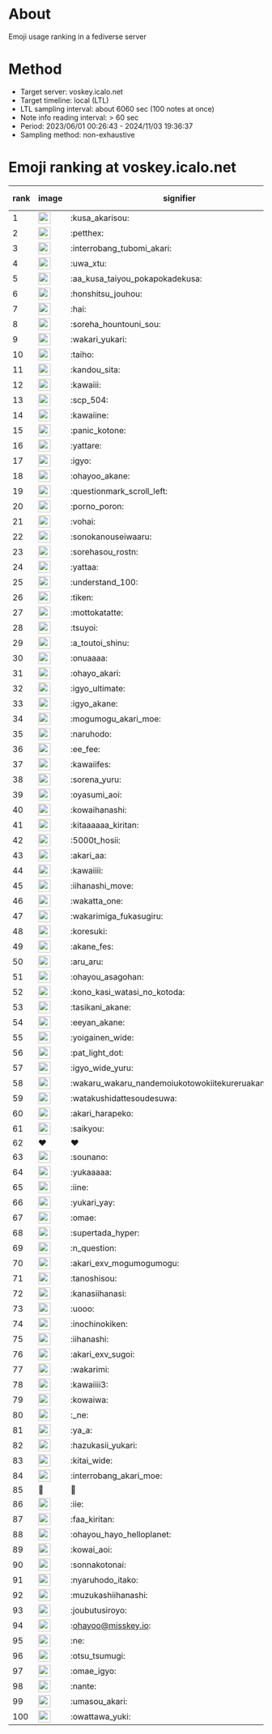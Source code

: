 # About
Emoji usage ranking in a fediverse server

# Method
- Target server: voskey.icalo.net
- Target timeline: local (LTL)
- LTL sampling interval: about 6060 sec (100 notes at once)
- Note info reading interval: > 60 sec
- Period: 2023/06/01 00:26:43 - 2024/11/03 19:36:37 
- Sampling method: non-exhaustive

# Emoji ranking at voskey.icalo.net

|rank|image|signifier|type|frequency score|
|----|----|----|----|----|
|1|<img height="24" src="https://voskey.icalo.net/emoji/kusa_akarisou.webp">|:kusa_akarisou:|custom|33839|
|2|<img height="24" src="https://voskey.icalo.net/emoji/petthex.webp">|:petthex:|custom|26395|
|3|<img height="24" src="https://voskey.icalo.net/emoji/interrobang_tubomi_akari.webp">|:interrobang_tubomi_akari:|custom|13892|
|4|<img height="24" src="https://voskey.icalo.net/emoji/uwa_xtu.webp">|:uwa_xtu:|custom|12383|
|5|<img height="24" src="https://voskey.icalo.net/emoji/aa_kusa_taiyou_pokapokadekusa.webp">|:aa_kusa_taiyou_pokapokadekusa:|custom|10868|
|6|<img height="24" src="https://voskey.icalo.net/emoji/honshitsu_jouhou.webp">|:honshitsu_jouhou:|custom|9909|
|7|<img height="24" src="https://voskey.icalo.net/emoji/hai.webp">|:hai:|custom|8414|
|8|<img height="24" src="https://voskey.icalo.net/emoji/soreha_hountouni_sou.webp">|:soreha_hountouni_sou:|custom|7334|
|9|<img height="24" src="https://voskey.icalo.net/emoji/wakari_yukari.webp">|:wakari_yukari:|custom|7074|
|10|<img height="24" src="https://voskey.icalo.net/emoji/taiho.webp">|:taiho:|custom|6890|
|11|<img height="24" src="https://voskey.icalo.net/emoji/kandou_sita.webp">|:kandou_sita:|custom|6633|
|12|<img height="24" src="https://voskey.icalo.net/emoji/kawaiii.webp">|:kawaiii:|custom|6443|
|13|<img height="24" src="https://voskey.icalo.net/emoji/scp_504.webp">|:scp_504:|custom|5931|
|14|<img height="24" src="https://voskey.icalo.net/emoji/kawaiine.webp">|:kawaiine:|custom|5734|
|15|<img height="24" src="https://voskey.icalo.net/emoji/panic_kotone.webp">|:panic_kotone:|custom|5069|
|16|<img height="24" src="https://voskey.icalo.net/emoji/yattare.webp">|:yattare:|custom|4854|
|17|<img height="24" src="https://voskey.icalo.net/emoji/igyo.webp">|:igyo:|custom|4746|
|18|<img height="24" src="https://voskey.icalo.net/emoji/ohayoo_akane.webp">|:ohayoo_akane:|custom|4704|
|19|<img height="24" src="https://voskey.icalo.net/emoji/questionmark_scroll_left.webp">|:questionmark_scroll_left:|custom|4687|
|20|<img height="24" src="https://voskey.icalo.net/emoji/porno_poron.webp">|:porno_poron:|custom|4518|
|21|<img height="24" src="https://voskey.icalo.net/emoji/vohai.webp">|:vohai:|custom|4345|
|22|<img height="24" src="https://voskey.icalo.net/emoji/sonokanouseiwaaru.webp">|:sonokanouseiwaaru:|custom|4321|
|23|<img height="24" src="https://voskey.icalo.net/emoji/sorehasou_rostn.webp">|:sorehasou_rostn:|custom|4260|
|24|<img height="24" src="https://voskey.icalo.net/emoji/yattaa.webp">|:yattaa:|custom|3977|
|25|<img height="24" src="https://voskey.icalo.net/emoji/understand_100.webp">|:understand_100:|custom|3761|
|26|<img height="24" src="https://voskey.icalo.net/emoji/tiken.webp">|:tiken:|custom|3742|
|27|<img height="24" src="https://voskey.icalo.net/emoji/mottokatatte.webp">|:mottokatatte:|custom|3717|
|28|<img height="24" src="https://voskey.icalo.net/emoji/tsuyoi.webp">|:tsuyoi:|custom|3626|
|29|<img height="24" src="https://voskey.icalo.net/emoji/a_toutoi_shinu.webp">|:a_toutoi_shinu:|custom|3517|
|30|<img height="24" src="https://voskey.icalo.net/emoji/onuaaaa.webp">|:onuaaaa:|custom|3220|
|31|<img height="24" src="https://voskey.icalo.net/emoji/ohayo_akari.webp">|:ohayo_akari:|custom|3217|
|32|<img height="24" src="https://voskey.icalo.net/emoji/igyo_ultimate.webp">|:igyo_ultimate:|custom|3211|
|33|<img height="24" src="https://voskey.icalo.net/emoji/igyo_akane.webp">|:igyo_akane:|custom|3047|
|34|<img height="24" src="https://voskey.icalo.net/emoji/mogumogu_akari_moe.webp">|:mogumogu_akari_moe:|custom|2987|
|35|<img height="24" src="https://voskey.icalo.net/emoji/naruhodo.webp">|:naruhodo:|custom|2969|
|36|<img height="24" src="https://voskey.icalo.net/emoji/ee_fee.webp">|:ee_fee:|custom|2912|
|37|<img height="24" src="https://voskey.icalo.net/emoji/kawaiifes.webp">|:kawaiifes:|custom|2892|
|38|<img height="24" src="https://voskey.icalo.net/emoji/sorena_yuru.webp">|:sorena_yuru:|custom|2801|
|39|<img height="24" src="https://voskey.icalo.net/emoji/oyasumi_aoi.webp">|:oyasumi_aoi:|custom|2801|
|40|<img height="24" src="https://voskey.icalo.net/emoji/kowaihanashi.webp">|:kowaihanashi:|custom|2788|
|41|<img height="24" src="https://voskey.icalo.net/emoji/kitaaaaaa_kiritan.webp">|:kitaaaaaa_kiritan:|custom|2697|
|42|<img height="24" src="https://voskey.icalo.net/emoji/5000t_hosii.webp">|:5000t_hosii:|custom|2598|
|43|<img height="24" src="https://voskey.icalo.net/emoji/akari_aa.webp">|:akari_aa:|custom|2539|
|44|<img height="24" src="https://voskey.icalo.net/emoji/kawaiiii.webp">|:kawaiiii:|custom|2537|
|45|<img height="24" src="https://voskey.icalo.net/emoji/iihanashi_move.webp">|:iihanashi_move:|custom|2498|
|46|<img height="24" src="https://voskey.icalo.net/emoji/wakatta_one.webp">|:wakatta_one:|custom|2490|
|47|<img height="24" src="https://voskey.icalo.net/emoji/wakarimiga_fukasugiru.webp">|:wakarimiga_fukasugiru:|custom|2475|
|48|<img height="24" src="https://voskey.icalo.net/emoji/koresuki.webp">|:koresuki:|custom|2420|
|49|<img height="24" src="https://voskey.icalo.net/emoji/akane_fes.webp">|:akane_fes:|custom|2414|
|50|<img height="24" src="https://voskey.icalo.net/emoji/aru_aru.webp">|:aru_aru:|custom|2386|
|51|<img height="24" src="https://voskey.icalo.net/emoji/ohayou_asagohan.webp">|:ohayou_asagohan:|custom|2384|
|52|<img height="24" src="https://voskey.icalo.net/emoji/kono_kasi_watasi_no_kotoda.webp">|:kono_kasi_watasi_no_kotoda:|custom|2352|
|53|<img height="24" src="https://voskey.icalo.net/emoji/tasikani_akane.webp">|:tasikani_akane:|custom|2334|
|54|<img height="24" src="https://voskey.icalo.net/emoji/eeyan_akane.webp">|:eeyan_akane:|custom|2254|
|55|<img height="24" src="https://voskey.icalo.net/emoji/yoigainen_wide.webp">|:yoigainen_wide:|custom|2227|
|56|<img height="24" src="https://voskey.icalo.net/emoji/pat_light_dot.webp">|:pat_light_dot:|custom|2219|
|57|<img height="24" src="https://voskey.icalo.net/emoji/igyo_wide_yuru.webp">|:igyo_wide_yuru:|custom|2200|
|58|<img height="24" src="https://voskey.icalo.net/emoji/wakaru_wakaru_nandemoiukotowokiitekureruakanetyan.webp">|:wakaru_wakaru_nandemoiukotowokiitekureruakanetyan:|custom|2196|
|59|<img height="24" src="https://voskey.icalo.net/emoji/watakushidattesoudesuwa.webp">|:watakushidattesoudesuwa:|custom|2181|
|60|<img height="24" src="https://voskey.icalo.net/emoji/akari_harapeko.webp">|:akari_harapeko:|custom|2160|
|61|<img height="24" src="https://voskey.icalo.net/emoji/saikyou.webp">|:saikyou:|custom|2135|
|62|❤|❤|unicode|2088|
|63|<img height="24" src="https://voskey.icalo.net/emoji/sounano.webp">|:sounano:|custom|2015|
|64|<img height="24" src="https://voskey.icalo.net/emoji/yukaaaaa.webp">|:yukaaaaa:|custom|1994|
|65|<img height="24" src="https://voskey.icalo.net/emoji/iine.webp">|:iine:|custom|1941|
|66|<img height="24" src="https://voskey.icalo.net/emoji/yukari_yay.webp">|:yukari_yay:|custom|1906|
|67|<img height="24" src="https://voskey.icalo.net/emoji/omae.webp">|:omae:|custom|1850|
|68|<img height="24" src="https://voskey.icalo.net/emoji/supertada_hyper.webp">|:supertada_hyper:|custom|1839|
|69|<img height="24" src="https://voskey.icalo.net/emoji/n_question.webp">|:n_question:|custom|1828|
|70|<img height="24" src="https://voskey.icalo.net/emoji/akari_exv_mogumogumogu.webp">|:akari_exv_mogumogumogu:|custom|1822|
|71|<img height="24" src="https://voskey.icalo.net/emoji/tanoshisou.webp">|:tanoshisou:|custom|1812|
|72|<img height="24" src="https://voskey.icalo.net/emoji/kanasiihanasi.webp">|:kanasiihanasi:|custom|1740|
|73|<img height="24" src="https://voskey.icalo.net/emoji/uooo.webp">|:uooo:|custom|1720|
|74|<img height="24" src="https://voskey.icalo.net/emoji/inochinokiken.webp">|:inochinokiken:|custom|1684|
|75|<img height="24" src="https://voskey.icalo.net/emoji/iihanashi.webp">|:iihanashi:|custom|1667|
|76|<img height="24" src="https://voskey.icalo.net/emoji/akari_exv_sugoi.webp">|:akari_exv_sugoi:|custom|1659|
|77|<img height="24" src="https://voskey.icalo.net/emoji/wakarimi.webp">|:wakarimi:|custom|1652|
|78|<img height="24" src="https://voskey.icalo.net/emoji/kawaiiii3.webp">|:kawaiiii3:|custom|1648|
|79|<img height="24" src="https://voskey.icalo.net/emoji/kowaiwa.webp">|:kowaiwa:|custom|1639|
|80|<img height="24" src="https://voskey.icalo.net/emoji/_ne.webp">|:_ne:|custom|1603|
|81|<img height="24" src="https://voskey.icalo.net/emoji/ya_a.webp">|:ya_a:|custom|1589|
|82|<img height="24" src="https://voskey.icalo.net/emoji/hazukasii_yukari.webp">|:hazukasii_yukari:|custom|1587|
|83|<img height="24" src="https://voskey.icalo.net/emoji/kitai_wide.webp">|:kitai_wide:|custom|1577|
|84|<img height="24" src="https://voskey.icalo.net/emoji/interrobang_akari_moe.webp">|:interrobang_akari_moe:|custom|1557|
|85|🤔|🤔|unicode|1532|
|86|<img height="24" src="https://voskey.icalo.net/emoji/iie.webp">|:iie:|custom|1530|
|87|<img height="24" src="https://voskey.icalo.net/emoji/faa_kiritan.webp">|:faa_kiritan:|custom|1524|
|88|<img height="24" src="https://voskey.icalo.net/emoji/ohayou_hayo_helloplanet.webp">|:ohayou_hayo_helloplanet:|custom|1504|
|89|<img height="24" src="https://voskey.icalo.net/emoji/kowai_aoi.webp">|:kowai_aoi:|custom|1499|
|90|<img height="24" src="https://voskey.icalo.net/emoji/sonnakotonai.webp">|:sonnakotonai:|custom|1477|
|91|<img height="24" src="https://voskey.icalo.net/emoji/nyaruhodo_itako.webp">|:nyaruhodo_itako:|custom|1468|
|92|<img height="24" src="https://voskey.icalo.net/emoji/muzukashiihanashi.webp">|:muzukashiihanashi:|custom|1424|
|93|<img height="24" src="https://voskey.icalo.net/emoji/joubutusiroyo.webp">|:joubutusiroyo:|custom|1414|
|94|<img height="24" src="https://voskey.icalo.net/emoji/ohayoo.webp">|:ohayoo@misskey.io:|custom|1396|
|95|<img height="24" src="https://voskey.icalo.net/emoji/ne.webp">|:ne:|custom|1380|
|96|<img height="24" src="https://voskey.icalo.net/emoji/otsu_tsumugi.webp">|:otsu_tsumugi:|custom|1364|
|97|<img height="24" src="https://voskey.icalo.net/emoji/omae_igyo.webp">|:omae_igyo:|custom|1337|
|98|<img height="24" src="https://voskey.icalo.net/emoji/nante.webp">|:nante:|custom|1324|
|99|<img height="24" src="https://voskey.icalo.net/emoji/umasou_akari.webp">|:umasou_akari:|custom|1310|
|100|<img height="24" src="https://voskey.icalo.net/emoji/owattawa_yuki.webp">|:owattawa_yuki:|custom|1272|
